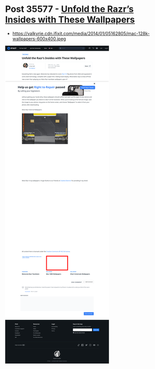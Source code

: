 # Post 35577 - [Unfold the Razr&#8217;s Insides with These Wallpapers](https://www.ifixit.com/News/35577/unfold-the-insides-of-your-motorola-razr-with-these-wallpapers)

- https://valkyrie.cdn.ifixit.com/media/2014/01/05162805/mac-128k-wallpapers-600x400.jpeg

![screencap](screenshots/4756370e-ba8e-4f45-a2e4-93751ce125b7.png)
